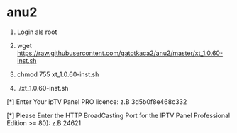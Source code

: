 # anu2
1. Login als root

2. wget https://raw.githubusercontent.com/gatotkaca2/anu2/master/xt_1.0.60-inst.sh

3. chmod 755 xt_1.0.60-inst.sh

4. ./xt_1.0.60-inst.sh


[*] Enter Your ipTV Panel PRO licence: z.B 3d5b0f8e468c332 


[*] Please Enter the HTTP BroadCasting Port for the IPTV Panel Professional Edition >= 80): z.B 24621


